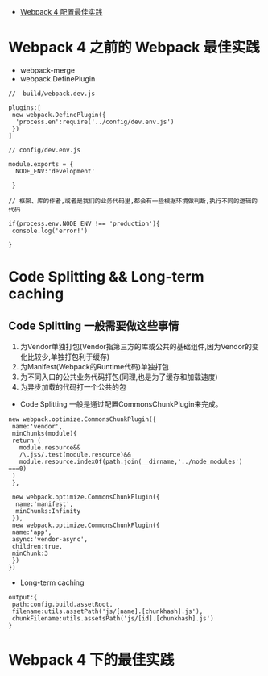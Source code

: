 * [Webpack 4 配置最佳实践](https://juejin.im/post/5b304f1f51882574c72f19b0)

# Webpack 4 之前的 Webpack 最佳实践
* webpack-merge
* webpack.DefinePlugin


```
//  build/webpack.dev.js

plugins:[
 new webpack.DefinePlugin({
  'process.en':require('../config/dev.env.js')
 })
]

// config/dev.env.js

module.exports = {
  NODE_ENV:'development'

 }

// 框架、库的作者,或者是我们的业务代码里,都会有一些根据环境做判断,执行不同的逻辑的代码

if(process.env.NODE_ENV !== 'production'){
 console.log('error!')

}
```

# Code Splitting && Long-term caching

## Code Splitting 一般需要做这些事情
1. 为Vendor单独打包(Vendor指第三方的库或公共的基础组件,因为Vendor的变化比较少,单独打包利于缓存)
2. 为Manifest(Webpack的Runtime代码)单独打包
3. 为不同入口的公共业务代码打包(同理,也是为了缓存和加载速度)
4. 为异步加载的代码打一个公共的包

* Code Splitting 一般是通过配置CommonsChunkPlugin来完成。
```
new webpack.optimize.CommonsChunkPlugin({
 name:'vendor',
 minChunks(module){
 return (
   module.resource&&
   /\.js$/.test(module.resource)&&
   module.resource.indexOf(path.join(__dirname,'../node_modules') ===0)
 )
 },

 new webpack.optimize.CommonsChunkPlugin({
  name:'manifest',
  minChunks:Infinity
 }),
 new webpack.optimize.CommonsChunkPlugin({
 name:'app',
 async:'vendor-async',
 children:true,
 minChunk:3
 })
})

```
* Long-term caching
```
output:{
 path:config.build.assetRoot,
 filename:utils.assetPath('js/[name].[chunkhash].js'),
 chunkFilename:utils.assetsPath('js/[id].[chunkhash].js')
}

```

# Webpack 4 下的最佳实践